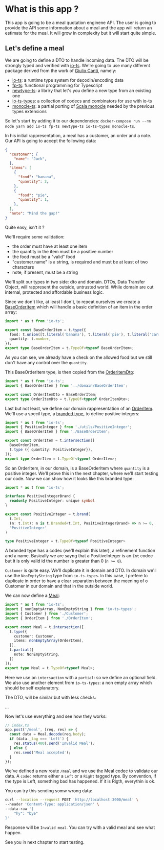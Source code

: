 # What is this app ?

This app is going to be a meal quotation enginene API. The user is going to provide the API some information about a meal and the app will return an estimate for the meal. It will grow in complexity but it will start quite simple.

## Let's define a meal

We are going to define a DTO to handle incoming data. The DTO will be strongly typed and verified with [io-ts](https://github.com/gcanti/io-ts). We're going to use many different package derived from the work of [Giulio Canti](https://github.com/gcanti), namely:

- [io-ts](https://github.com/gcanti/io-ts): a runtime type system for decodin/encoding data
- [fp-ts](https://github.com/gcanti/fp-ts): functional programming for Typescript
- [newtype-ts](https://github.com/gcanti/newtype-ts): a libriry that let's you define a new type from an existing one
- [io-ts-types](https://github.com/gcanti/io-ts-types): a collection of codecs and combinators for use with io-ts
- [monocle-ts](https://github.com/gcanti/monocle-ts): a partial porting of [Scala monocle](https://github.com/optics-dev/Monocle) needed by the previous types extensions

So let's start by adding it to our dependencies: `docker-compose run --rm node yarn add io-ts fp-ts newtype-ts io-ts-types monocle-ts`.

In his initial rappresentation, a meal has a customer, an order and a note. Our API is going to accept the following data:

```json
{
  "customer": {
    "name": "Jack",
  },
  "items": [
    {
      "food": "banana",
      "quantity": 2,
    },
    {
      "food": "pie",
      "quantity": 1,
    },
  ],
  "note": "Mind the gap!"
}
```

Quite easy, isn't it ?

We'll require some validation:

- the order must have at least one item
- the quantity in the item must be a positive number
- the food must be a "valid" food
- "customer.name" is a string, is required and must be at least of two characters
- note, if present, must be a string

We'll split our types in two side: dto and domain. DTOs, Data Transfer Object, will rappresent the outside, untrusted world. While domain are out internal, protected and affordable business logic.

Since we don't like, at least I don't, to repeat ourselves we create a [BaseOrderItem](../src/domain/BaseOrderItem.ts) which will handle a basic definition of an item in the order array:

```ts
import * as t from 'io-ts';

export const BaseOrderItem = t.type({
  food: t.union([t.literal('banana'), t.literal('pie'), t.literal('carrot')]),
  quantity: t.number,
});
export type BaseOrderItem = t.TypeOf<typeof BaseOrderItem>;
```

As you can see, we already have a check on the allowed food but we still don't have any control over the `quantity`.

This BaseOrderItem type, is then copied from the [OrderItemDto](../src/dto/OrderItemDto.ts):

```ts
import * as t from 'io-ts';
import { BaseOrderItem } from '../domain/BaseOrderItem';

export const OrderItemDto = BaseOrderItem;
export type OrderItemDto = t.TypeOf<typeof OrderItemDto>;
```

Last but not least, we define our domain rappresentation of an [OrderItem](../src/domain/OrderItem.ts). We'll use a specil type, a [branded type](https://github.com/gcanti/io-ts/blob/master/index.md#branded-types--refinements), to define positive integers:

```ts
import * as t from 'io-ts';
import { PositiveInteger } from './utils/PositiveInteger';
import { BaseOrderItem } from './BaseOrderItem';

export const OrderItem = t.intersection([
  BaseOrderItem,
  t.type ({ quantity: PositiveInteger}),
]);
export type OrderItem = t.TypeOf<typeof OrderItem>;
```

So an OrderItem, in our domain, is a BaseOrderItem where `quantity` is a positive integer. We'll prove this in the next chapter, where we'll start testing our code. Now we can show how it looks like this branded type:

```ts
import * as t from 'io-ts';

interface PositiveIntegerBrand {
  readonly PositiveInteger: unique symbol
}

export const PositiveInteger = t.brand(
  t.Int,
  (n: t.Int): n is t.Branded<t.Int, PositiveIntegerBrand> => n >= 0,
  'PositiveInteger'
)

type PositiveInteger = t.TypeOf<typeof PositiveInteger>
```

A branded type has a codec (we'll explain this later), a refinement function and a name. Basically we are sayng that a PositiveInteger is an `Int` codec but it is only valid id the number is greater than 0 (`n >= 0`).

`Customer` is quite easy. We'll duplicate it in domain and DTO. In domain we'll use the `NonEmptyString` type from `io-ts-types`. In this case, I prefere to duplicate in order to have a clear separation between the meening of o Customer in our domain and that in the outside world.

We can now define a [Meal](../src/domain/Meal.ts):

```ts
import * as t from 'io-ts';
import { nonEmptyArray, NonEmptyString } from 'io-ts-types';
import { Customer } from './Customer';
import { OrderItem } from './OrderItem';

export const Meal = t.intersection([
  t.type({
    customer: Customer,
    items: nonEmptyArray(OrderItem),
  }),
  t.partial({
    note: NonEmptyString,
  })
]);
export type Meal = t.TypeOf<typeof Meal>;
```

Here we use an `intersaction` with a `partial`: so we define an optional field. We also use another element from `io-ts-types`: a non empty array which should be self explanatory.

The DTO, will be similar but with less checks:

...

Now let's use everything and see how they works:

```ts
// index.ts
app.post('/meal', (req, res) => {
  const data = Meal.decode(req.body);
  if (data._tag === 'Left') {
    res.status(400).send('Invalid Meal');
  } else {
    res.send('Meal accepted');
  }
});
```

We've defined a new route `/meal` and we use the Meal codec to validate our data. A `codec` returns either a `Left` or a `Right` tagged type. By convention, if the type is Left, something bad has happened. If it is Rigth, everythin is ok.

You can try this sending somw wrong data:

```bash
curl --location --request POST 'http://localhost:3000/meal' \
--header 'Content-Type: application/json' \
--data-raw '{
    "hy": "bye"
}'
```

Response will be `Invalid meal`. You can try with a valid meal and see what happen.

See you in next chapter to start testing.

